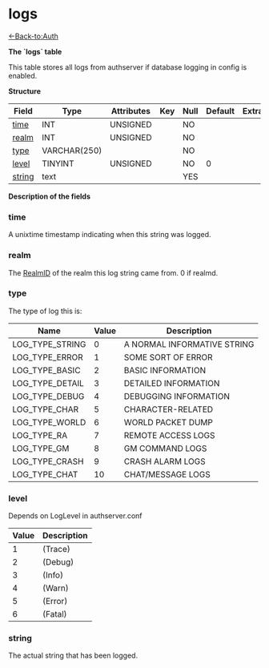 # logs

[<-Back-to:Auth](database-auth.md)

**The \`logs\` table**

This table stores all logs from authserver if database logging in config is enabled.

**Structure**

| Field       | Type         | Attributes | Key | Null | Default | Extra | Comment |
|-------------|--------------|------------|-----|------|---------|-------|---------|
| [time][1]   | INT      | UNSIGNED   |     | NO   |         |       |         |
| [realm][2]  | INT      | UNSIGNED   |     | NO   |         |       |         |
| [type][3]   | VARCHAR(250) |            |     | NO   |         |       |         |
| [level][4]  | TINYINT   | UNSIGNED   |     | NO   | 0       |       |         |
| [string][5] | text         |            |     | YES  |         |       |         |

[1]: #time
[2]: #realm
[3]: #type
[4]: #level
[5]: #string

**Description of the fields**

### time

A unixtime timestamp indicating when this string was logged.

### realm

The [RealmID](realmlist#id) of the realm this log string came from. 0 if realmd.

### type

The type of log this is:

| Name            | Value | Description                 |
|-----------------|-------|-----------------------------|
| LOG_TYPE_STRING | 0     | A NORMAL INFORMATIVE STRING |
| LOG_TYPE_ERROR  | 1     | SOME SORT OF ERROR          |
| LOG_TYPE_BASIC  | 2     | BASIC INFORMATION           |
| LOG_TYPE_DETAIL | 3     | DETAILED INFORMATION        |
| LOG_TYPE_DEBUG  | 4     | DEBUGGING INFORMATION       |
| LOG_TYPE_CHAR   | 5     | CHARACTER-RELATED           |
| LOG_TYPE_WORLD  | 6     | WORLD PACKET DUMP           |
| LOG_TYPE_RA     | 7     | REMOTE ACCESS LOGS          |
| LOG_TYPE_GM     | 8     | GM COMMAND LOGS             |
| LOG_TYPE_CRASH  | 9     | CRASH ALARM LOGS            |
| LOG_TYPE_CHAT   | 10    | CHAT/MESSAGE LOGS           |

### level

Depends on LogLevel in authserver.conf

| Value | Description |
|-------|-------------|
| 1     | (Trace)     |
| 2     | (Debug)     |
| 3     | (Info)      |
| 4     | (Warn)      |
| 5     | (Error)     |
| 6     | (Fatal)     |

### string

The actual string that has been logged.
